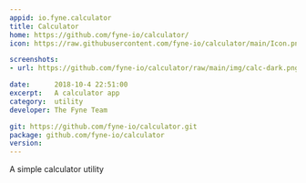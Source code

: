 ```yaml
---
appid: io.fyne.calculator
title: Calculator
home: https://github.com/fyne-io/calculator/
icon: https://raw.githubusercontent.com/fyne-io/calculator/main/Icon.png

screenshots:
- url: https://github.com/fyne-io/calculator/raw/main/img/calc-dark.png

date:      2018-10-4 22:51:00
excerpt:   A calculator app
category:  utility
developer: The Fyne Team

git: https://github.com/fyne-io/calculator.git
package: github.com/fyne-io/calculator
version: 
---
```


A simple calculator utility

